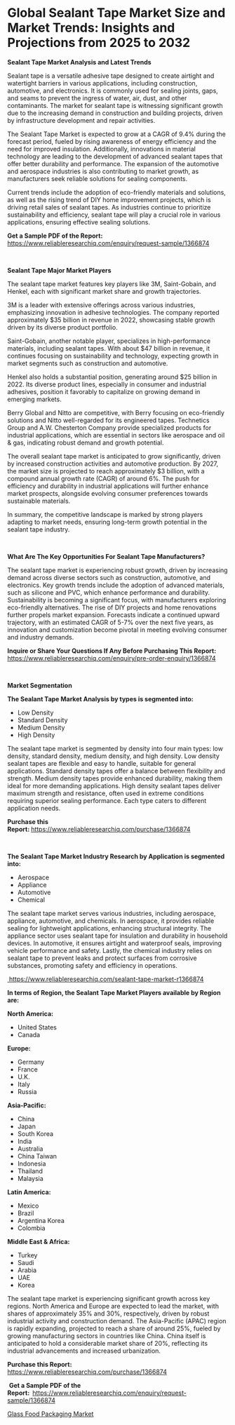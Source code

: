 <p><h1>Global Sealant Tape Market Size and Market Trends: Insights and Projections from 2025 to 2032</h1></p><p><strong>Sealant Tape Market Analysis and Latest Trends</strong></p>
<p><p>Sealant tape is a versatile adhesive tape designed to create airtight and watertight barriers in various applications, including construction, automotive, and electronics. It is commonly used for sealing joints, gaps, and seams to prevent the ingress of water, air, dust, and other contaminants. The market for sealant tape is witnessing significant growth due to the increasing demand in construction and building projects, driven by infrastructure development and repair activities.</p><p>The Sealant Tape Market is expected to grow at a CAGR of 9.4% during the forecast period, fueled by rising awareness of energy efficiency and the need for improved insulation. Additionally, innovations in material technology are leading to the development of advanced sealant tapes that offer better durability and performance. The expansion of the automotive and aerospace industries is also contributing to market growth, as manufacturers seek reliable solutions for sealing components.</p><p>Current trends include the adoption of eco-friendly materials and solutions, as well as the rising trend of DIY home improvement projects, which is driving retail sales of sealant tapes. As industries continue to prioritize sustainability and efficiency, sealant tape will play a crucial role in various applications, ensuring effective sealing solutions.</p></p>
<p><strong>Get a Sample PDF of the Report:&nbsp;</strong> <a href="https://www.reliableresearchiq.com/enquiry/request-sample/1366874?utm_campaign=3542&utm_medium=2&utm_source=Github&utm_content=ia&utm_term=22032025&utm_id=sealant-tape">https://www.reliableresearchiq.com/enquiry/request-sample/1366874</a></p>
<p>&nbsp;</p>
<p><strong>Sealant Tape Major Market Players</strong></p>
<p><p>The sealant tape market features key players like 3M, Saint-Gobain, and Henkel, each with significant market share and growth trajectories. </p><p>3M is a leader with extensive offerings across various industries, emphasizing innovation in adhesive technologies. The company reported approximately $35 billion in revenue in 2022, showcasing stable growth driven by its diverse product portfolio.</p><p>Saint-Gobain, another notable player, specializes in high-performance materials, including sealant tapes. With about $47 billion in revenue, it continues focusing on sustainability and technology, expecting growth in market segments such as construction and automotive. </p><p>Henkel also holds a substantial position, generating around $25 billion in 2022. Its diverse product lines, especially in consumer and industrial adhesives, position it favorably to capitalize on growing demand in emerging markets.</p><p>Berry Global and Nitto are competitive, with Berry focusing on eco-friendly solutions and Nitto well-regarded for its engineered tapes. Technetics Group and A.W. Chesterton Company provide specialized products for industrial applications, which are essential in sectors like aerospace and oil & gas, indicating robust demand and growth potential.</p><p>The overall sealant tape market is anticipated to grow significantly, driven by increased construction activities and automotive production. By 2027, the market size is projected to reach approximately $3 billion, with a compound annual growth rate (CAGR) of around 6%. The push for efficiency and durability in industrial applications will further enhance market prospects, alongside evolving consumer preferences towards sustainable materials. </p><p>In summary, the competitive landscape is marked by strong players adapting to market needs, ensuring long-term growth potential in the sealant tape industry.</p></p>
<p>&nbsp;</p>
<p><strong>What Are The Key Opportunities For Sealant Tape Manufacturers?</strong></p>
<p><p>The sealant tape market is experiencing robust growth, driven by increasing demand across diverse sectors such as construction, automotive, and electronics. Key growth trends include the adoption of advanced materials, such as silicone and PVC, which enhance performance and durability. Sustainability is becoming a significant focus, with manufacturers exploring eco-friendly alternatives. The rise of DIY projects and home renovations further propels market expansion. Forecasts indicate a continued upward trajectory, with an estimated CAGR of 5-7% over the next five years, as innovation and customization become pivotal in meeting evolving consumer and industry demands.</p></p>
<p><strong>Inquire or Share Your Questions If Any Before Purchasing This Report:</strong> <a href="https://www.reliableresearchiq.com/enquiry/pre-order-enquiry/1366874?utm_campaign=3542&utm_medium=2&utm_source=Github&utm_content=ia&utm_term=22032025&utm_id=sealant-tape">https://www.reliableresearchiq.com/enquiry/pre-order-enquiry/1366874</a></p>
<p>&nbsp;</p>
<p><strong>Market Segmentation</strong></p>
<p><strong>The Sealant Tape Market Analysis by types is segmented into:</strong></p>
<p><ul><li>Low Density</li><li>Standard Density</li><li>Medium Density</li><li>High Density</li></ul></p>
<p><p>The sealant tape market is segmented by density into four main types: low density, standard density, medium density, and high density. Low density sealant tapes are flexible and easy to handle, suitable for general applications. Standard density tapes offer a balance between flexibility and strength. Medium density tapes provide enhanced durability, making them ideal for more demanding applications. High density sealant tapes deliver maximum strength and resistance, often used in extreme conditions requiring superior sealing performance. Each type caters to different application needs.</p></p>
<p><strong>Purchase this Report:&nbsp;</strong><a href="https://www.reliableresearchiq.com/purchase/1366874?utm_campaign=3542&utm_medium=2&utm_source=Github&utm_content=ia&utm_term=22032025&utm_id=sealant-tape">https://www.reliableresearchiq.com/purchase/1366874</a></p>
<p>&nbsp;</p>
<p><strong>The Sealant Tape Market Industry Research by Application is segmented into:</strong></p>
<p><ul><li>Aerospace</li><li>Appliance</li><li>Automotive</li><li>Chemical</li></ul></p>
<p><p>The sealant tape market serves various industries, including aerospace, appliance, automotive, and chemicals. In aerospace, it provides reliable sealing for lightweight applications, enhancing structural integrity. The appliance sector uses sealant tape for insulation and durability in household devices. In automotive, it ensures airtight and waterproof seals, improving vehicle performance and safety. Lastly, the chemical industry relies on sealant tape to prevent leaks and protect surfaces from corrosive substances, promoting safety and efficiency in operations.</p></p>
<p><a href="https://www.reliableresearchiq.com/sealant-tape-market-r1366874?utm_campaign=3542&utm_medium=2&utm_source=Github&utm_content=ia&utm_term=22032025&utm_id=sealant-tape">&nbsp;https://www.reliableresearchiq.com/sealant-tape-market-r1366874</a></p>
<p><strong>In terms of Region, the Sealant Tape Market Players available by Region are:</strong></p>
<p>
    <p> <strong> North America: </strong>
        <ul>
            <li>United States</li>
            <li>Canada</li>
        </ul>
        </p> 
    <p> <strong> Europe: </strong>
        <ul>
            <li>Germany</li>
            <li>France</li>
            <li>U.K.</li>
            <li>Italy</li>
            <li>Russia</li>
        </ul>
        </p> 
    <p> <strong> Asia-Pacific: </strong>
        <ul>
            <li>China</li>
            <li>Japan</li>
            <li>South Korea</li>
            <li>India</li>
            <li>Australia</li>
            <li>China Taiwan</li>
            <li>Indonesia</li>
            <li>Thailand</li>
            <li>Malaysia</li>
        </ul>
        </p> 
    <p> <strong> Latin America: </strong>
        <ul>
            <li>Mexico</li>
            <li>Brazil</li>
            <li>Argentina Korea</li>
            <li>Colombia</li>
        </ul>
        </p> 
    <p> <strong> Middle East & Africa: </strong>
        <ul>
            <li>Turkey</li>
            <li>Saudi</li>
            <li>Arabia</li>
            <li>UAE</li>
            <li>Korea</li>
        </ul>
    </p>
    </p>
<p><p>The sealant tape market is experiencing significant growth across key regions. North America and Europe are expected to lead the market, with shares of approximately 35% and 30%, respectively, driven by robust industrial activity and construction demand. The Asia-Pacific (APAC) region is rapidly expanding, projected to reach a share of around 25%, fueled by growing manufacturing sectors in countries like China. China itself is anticipated to hold a considerable market share of 20%, reflecting its industrial advancements and increased urbanization.</p></p>
<p><strong>Purchase this Report: </strong><a href="https://www.reliableresearchiq.com/purchase/1366874?utm_campaign=3542&utm_medium=2&utm_source=Github&utm_content=ia&utm_term=22032025&utm_id=sealant-tape">https://www.reliableresearchiq.com/purchase/1366874</a></p>
<p>&nbsp;<strong>Get a Sample PDF of the Report:&nbsp;&nbsp;</strong><a href="https://www.reliableresearchiq.com/enquiry/request-sample/1366874?utm_campaign=3542&utm_medium=2&utm_source=Github&utm_content=ia&utm_term=22032025&utm_id=sealant-tape">https://www.reliableresearchiq.com/enquiry/request-sample/1366874</a></p>
<p><strong></strong></p>
<p><p><a href="https://github.com/lemiranajd/Market-Research-Report-List-1/blob/main/glass-food-packaging-market.md?utm_campaign=3542&utm_medium=2&utm_source=Github&utm_content=ia&utm_term=22032025&utm_id=sealant-tape">Glass Food Packaging Market</a></p></p>